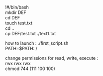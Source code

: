 !#/bin/bash     
mkdir DEF   
cd DEF    
touch test.txt    
cd ..   
cp DEF/test.txt ./text1.txt   


how to launch : ./first_script.sh   
PATH=$PATH:./     





change permissions for read, write, execute :   
           rwx rwx rwx  
chmod 744 (111 100 100)   
